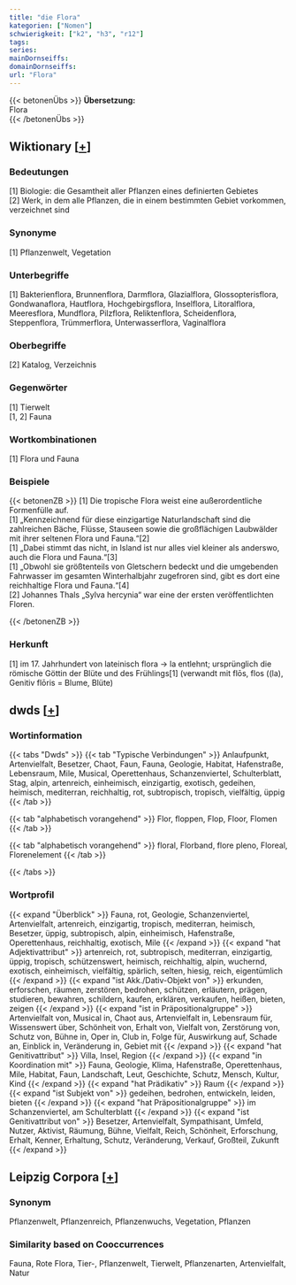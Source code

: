 ```yaml
---
title: "die Flora"
kategorien: ["Nomen"]
schwierigkeit: ["k2", "h3", "r12"]
tags:
series:
mainDornseiffs:
domainDornseiffs:
url: "Flora"
---
```


{{< betonenÜbs >}}
**Übersetzung:**  
Flora  
{{< /betonenÜbs >}}

## Wiktionary [[+](https://de.wiktionary.org/wiki/Flora)]

### Bedeutungen
[1] Biologie: die Gesamtheit aller Pflanzen eines definierten Gebietes  
[2] Werk, in dem alle Pflanzen, die in einem bestimmten Gebiet vorkommen, verzeichnet sind  

### Synonyme
[1] Pflanzenwelt, Vegetation  

### Unterbegriffe
[1] Bakterienflora, Brunnenflora, Darmflora, Glazialflora, Glossopterisflora, Gondwanaflora, Hautflora, Hochgebirgsflora, Inselflora, Litoralflora, Meeresflora, Mundflora, Pilzflora, Reliktenflora, Scheidenflora, Steppenflora, Trümmerflora, Unterwasserflora, Vaginalflora  

### Oberbegriffe
[2] Katalog, Verzeichnis  

### Gegenwörter
[1] Tierwelt  
[1, 2] Fauna  

### Wortkombinationen
[1] Flora und Fauna  

### Beispiele
{{< betonenZB >}}
[1] Die tropische Flora weist eine außerordentliche Formenfülle auf.  
[1] „Kennzeichnend für diese einzigartige Naturlandschaft sind die zahlreichen Bäche, Flüsse, Stauseen sowie die großflächigen Laubwälder mit ihrer seltenen Flora und Fauna.“[2]  
[1] „Dabei stimmt das nicht, in Island ist nur alles viel kleiner als anderswo, auch die Flora und Fauna.“[3]  
[1] „Obwohl sie größtenteils von Gletschern bedeckt und die umgebenden Fahrwasser im gesamten Winterhalbjahr zugefroren sind, gibt es dort eine reichhaltige Flora und Fauna.“[4]  
[2] Johannes Thals „Sylva hercynia“ war eine der ersten veröffentlichten Floren.  

{{< /betonenZB >}}
### Herkunft
[1] im 17. Jahrhundert von lateinisch flora → la entlehnt; ursprünglich die römische Göttin der Blüte und des Frühlings[1] (verwandt mit flōs, flos ((la), Genitiv flōris = Blume, Blüte)  



## dwds [[+](https://www.dwds.de/wb/Flora)]

### Wortinformation
{{< tabs "Dwds" >}}
{{< tab "Typische Verbindungen" >}}
Anlaufpunkt, Artenvielfalt, Besetzer, Chaot, Faun, Fauna, Geologie, Habitat, Hafenstraße, Lebensraum, Mile, Musical, Operettenhaus, Schanzenviertel, Schulterblatt, Stag, alpin, artenreich, einheimisch, einzigartig, exotisch, gedeihen, heimisch, mediterran, reichhaltig, rot, subtropisch, tropisch, vielfältig, üppig
{{< /tab >}}

{{< tab "alphabetisch vorangehend" >}}
Flor, floppen, Flop, Floor, Flomen
{{< /tab >}}

{{< tab "alphabetisch vorangehend" >}}
floral, Florband, flore pleno, Floreal, Florenelement
{{< /tab >}}

{{< /tabs >}}

### Wortprofil
{{< expand "Überblick" >}} Fauna, rot, Geologie, Schanzenviertel, Artenvielfalt, artenreich, einzigartig, tropisch, mediterran, heimisch, Besetzer, üppig, subtropisch, alpin, einheimisch, Hafenstraße, Operettenhaus, reichhaltig, exotisch, Mile {{< /expand >}}
{{< expand "hat Adjektivattribut" >}} artenreich, rot, subtropisch, mediterran, einzigartig, üppig, tropisch, schützenswert, heimisch, reichhaltig, alpin, wuchernd, exotisch, einheimisch, vielfältig, spärlich, selten, hiesig, reich, eigentümlich {{< /expand >}}
{{< expand "ist Akk./Dativ-Objekt von" >}} erkunden, erforschen, räumen, zerstören, bedrohen, schützen, erläutern, prägen, studieren, bewahren, schildern, kaufen, erklären, verkaufen, heißen, bieten, zeigen {{< /expand >}}
{{< expand "ist in Präpositionalgruppe" >}} Artenvielfalt von, Musical in, Chaot aus, Artenvielfalt in, Lebensraum für, Wissenswert über, Schönheit von, Erhalt von, Vielfalt von, Zerstörung von, Schutz von, Bühne in, Oper in, Club in, Folge für, Auswirkung auf, Schade an, Einblick in, Veränderung in, Gebiet mit {{< /expand >}}
{{< expand "hat Genitivattribut" >}} Villa, Insel, Region {{< /expand >}}
{{< expand "in Koordination mit" >}} Fauna, Geologie, Klima, Hafenstraße, Operettenhaus, Mile, Habitat, Faun, Landschaft, Leut, Geschichte, Schutz, Mensch, Kultur, Kind {{< /expand >}}
{{< expand "hat Prädikativ" >}} Raum {{< /expand >}}
{{< expand "ist Subjekt von" >}} gedeihen, bedrohen, entwickeln, leiden, bieten {{< /expand >}}
{{< expand "hat Präpositionalgruppe" >}} im Schanzenviertel, am Schulterblatt {{< /expand >}}
{{< expand "ist Genitivattribut von" >}} Besetzer, Artenvielfalt, Sympathisant, Umfeld, Nutzer, Aktivist, Räumung, Bühne, Vielfalt, Reich, Schönheit, Erforschung, Erhalt, Kenner, Erhaltung, Schutz, Veränderung, Verkauf, Großteil, Zukunft {{< /expand >}}

## Leipzig Corpora [[+](https://corpora.uni-leipzig.de/en/res?word=Flora&corpusId=deu_newscrawl-public_2018)]


### Synonym
Pflanzenwelt, Pflanzenreich, Pflanzenwuchs, Vegetation, Pflanzen


### Similarity based on Cooccurrences
Fauna, Rote Flora, Tier-, Pflanzenwelt, Tierwelt, Pflanzenarten, Artenvielfalt, Natur

